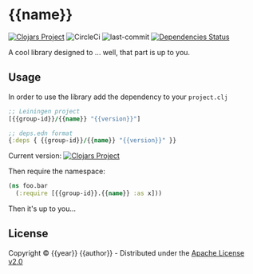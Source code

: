 # {{name}}
[![Clojars Project](https://img.shields.io/clojars/v/{{group-id}}/{{name}}.svg)](https://clojars.org/{{group-id}}/{{name}}) ![CircleCi](https://img.shields.io/circleci/project/{{github-user}}/{{name}}.svg) ![last-commit](https://img.shields.io/github/last-commit/{{github-user}}/{{name}}.svg) [![Dependencies Status](https://jarkeeper.com/BrunoBonacci/safely/status.svg)](https://jarkeeper.com/{{github-user}}/{{name}})

A cool library designed to ... well, that part is up to you.

## Usage

In order to use the library add the dependency to your `project.clj`

``` clojure
;; Leiningen project
[{{group-id}}/{{name}} "{{version}}"]

;; deps.edn format
{:deps { {{group-id}}/{{name}} "{{version}}" }}
```

Current version: [![Clojars Project](https://img.shields.io/clojars/v/{{group-id}}/{{name}}.svg)](https://clojars.org/{{group-id}}/{{name}})


Then require the namespace:

``` clojure
(ns foo.bar
  (:require [{{group-id}}.{{name}} :as x]))
```

Then it's up to you...

## License

Copyright © {{year}} {{author}} - Distributed under the [Apache License v2.0](http://www.apache.org/licenses/LICENSE-2.0)

